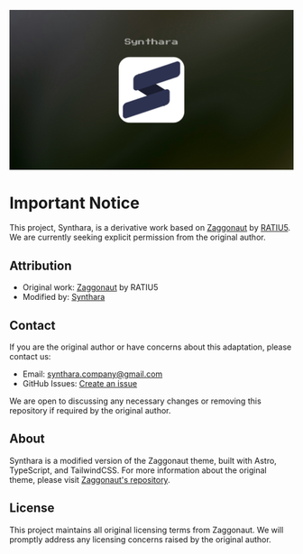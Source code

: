 ![Synthara](/images/synthara-press.png)

# Important Notice
This project, Synthara, is a derivative work based on [Zaggonaut](https://github.com/RATIU5/zaggonaut) by [RATIU5](https://github.com/RATIU5). We are currently seeking explicit permission from the original author.

## Attribution
- Original work: [Zaggonaut](https://github.com/RATIU5/zaggonaut) by RATIU5
- Modified by: [Synthara](https://github.com/synthara-company)

## Contact
If you are the original author or have concerns about this adaptation, please contact us:
- Email: [synthara.company@gmail.com](mailto:synthara.company@gmail.com)
- GitHub Issues: [Create an issue](https://github.com/bniladridas/synthara-dev/issues/new/issues)

We are open to discussing any necessary changes or removing this repository if required by the original author.

## About
Synthara is a modified version of the Zaggonaut theme, built with Astro, TypeScript, and TailwindCSS. For more information about the original theme, please visit [Zaggonaut's repository](https://github.com/RATIU5/zaggonaut).

## License
This project maintains all original licensing terms from Zaggonaut. We will promptly address any licensing concerns raised by the original author.
